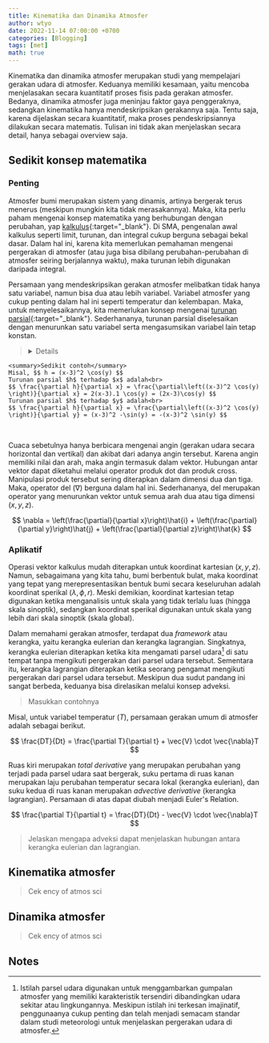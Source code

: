 ```yaml
---
title: Kinematika dan Dinamika Atmosfer
author: wtyo
date: 2022-11-14 07:00:00 +0700 
categories: [Blogging] 
tags: [met]
math: true
---
```


Kinematika dan dinamika atmosfer merupakan studi yang mempelajari gerakan udara di atmosfer. Keduanya memiliki kesamaan, yaitu mencoba menjelasakan secara kuantitatif proses fisis pada gerakan atmosfer. Bedanya, dinamika atmosfer juga meninjau faktor gaya penggeraknya, sedangkan kinematika hanya mendeskripsikan gerakannya saja. Tentu saja, karena dijelaskan secara kuantitatif, maka proses pendeskripsiannya dilakukan secara matematis. Tulisan ini tidak akan menjelaskan secara detail, hanya sebagai overview saja.

## Sedikit konsep matematika

### Penting

Atmosfer bumi merupakan sistem yang dinamis, artinya bergerak terus menerus (meskipun mungkin kita tidak merasakannya). Maka, kita perlu paham mengenai konsep matematika yang berhubungan dengan perubahan, yap [kalkulus](https://id.wikipedia.org/wiki/Kalkulus){:target="_blank"}. Di SMA, pengenalan awal kalkulus seperti limit, turunan, dan integral cukup berguna sebagai bekal dasar. Dalam hal ini, karena kita memerlukan pemahaman mengenai pergerakan di atmosfer (atau juga bisa dibilang perubahan-perubahan di atmosfer seiring berjalannya waktu), maka turunan lebih digunakan daripada integral.

Persamaan yang mendeskripsikan gerakan atmosfer melibatkan tidak hanya satu variabel, namun bisa dua atau lebih variabel. Variabel atmosfer yang cukup penting dalam hal ini seperti temperatur dan kelembapan. Maka, untuk menyelesaikannya, kita memerlukan konsep mengenai [turunan parsial](https://id.wikipedia.org/wiki/Turunan_parsial){:target="_blank"}. Sederhananya, turunan parsial diselesaikan dengan menurunkan satu variabel serta mengasumsikan variabel lain tetap konstan.

> <details>
    <summary>Sedikit contoh</summary>
    Misal, $$ h = (x-3)^2 \cos(y) $$
    Turunan parsial $h$ terhadap $x$ adalah<br>
    $$ \frac{\partial h}{\partial x} = \frac{\partial\left((x-3)^2 \cos(y) \right)}{\partial x} = 2(x-3).1 \cos(y) = (2x-3)\cos(y) $$
    Turunan parsial $h$ terhadap $y$ adalah<br>
    $$ \frac{\partial h}{\partial x} = \frac{\partial\left((x-3)^2 \cos(y) \right)}{\partial y} = (x-3)^2 -\sin(y) = -(x-3)^2 \sin(y) $$
<br>

Cuaca sebetulnya hanya berbicara mengenai angin (gerakan udara secara horizontal dan vertikal) dan akibat dari adanya angin tersebut. Karena angin memiliki nilai dan arah, maka angin termasuk dalam vektor. Hubungan antar vektor dapat diketahui melalui operator produk dot dan produk cross. Manipulasi produk tersebut sering diterapkan dalam dimensi dua dan tiga. Maka, operator del ($\nabla$) berguna dalam hal ini. Sederhananya, del merupakan operator yang menurunkan vektor untuk semua arah dua atau tiga dimensi $(x, y, z)$.

$$ \nabla = \left(\frac{\partial}{\partial x}\right)\hat{i} + \left(\frac{\partial}{\partial y}\right)\hat{j} + \left(\frac{\partial}{\partial z}\right)\hat{k} $$

### Aplikatif

Operasi vektor kalkulus mudah diterapkan untuk koordinat kartesian $(x, y, z)$. Namun, sebagaimana yang kita tahu, bumi berbentuk bulat, maka koordinat yang tepat yang merepresentasikan bentuk bumi secara keseluruhan adalah koordinat sperikal $(\lambda, \phi, r)$. Meski demikian, koordinat kartesian tetap digunakan ketika menganalisis untuk skala yang tidak terlalu luas (hingga skala sinoptik), sedangkan koordinat sperikal digunakan untuk skala yang lebih dari skala sinoptik (skala global).

Dalam memahami gerakan atmosfer, terdapat dua *framework* atau kerangka, yaitu kerangka eulerian dan kerangka lagrangian. Singkatnya, kerangka eulerian diterapkan ketika kita mengamati parsel udara[^1] di satu tempat tanpa mengikuti pergerakan dari parsel udara tersebut. Sementara itu, kerangka lagrangian diterapkan ketika seorang pengamat mengikuti pergerakan dari parsel udara tersebut. Meskipun dua sudut pandang ini sangat berbeda, keduanya bisa direlasikan melalui konsep adveksi.

> Masukkan contohnya

Misal, untuk variabel temperatur ($T$), persamaan gerakan umum di atmosfer adalah sebagai berikut.

$$ \frac{DT}{Dt} = \frac{\partial T}{\partial t} + \vec{V} \cdot \vec{\nabla}T $$

Ruas kiri merupakan *total derivative* yang merupakan perubahan yang terjadi pada parsel udara saat bergerak, suku pertama di ruas kanan merupakan laju perubahan temperatur secara lokal (kerangka eulerian), dan suku kedua di ruas kanan merupakan *advective derivative* (kerangka lagrangian). Persamaan di atas dapat diubah menjadi Euler's Relation.

$$ \frac{\partial T}{\partial t} = \frac{DT}{Dt} - \vec{V} \cdot \vec{\nabla}T $$

> Jelaskan mengapa adveksi dapat menjelaskan hubungan antara kerangka eulerian dan lagrangian.

## Kinematika atmosfer

> Cek ency of atmos sci

## Dinamika atmosfer

> Cek ency of atmos sci

## Notes

[^1]: Istilah parsel udara digunakan untuk menggambarkan gumpalan atmosfer yang memiliki karakteristik tersendiri dibandingkan udara sekitar atau lingkungannya. Meskipun istilah ini terkesan imajinatif, penggunaanya cukup penting dan telah menjadi semacam standar dalam studi meteorologi untuk menjelaskan pergerakan udara di atmosfer.
